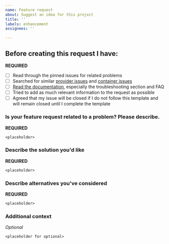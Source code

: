 ```yaml
---
name: Feature request
about: Suggest an idea for this project
title: ''
labels: enhancement
assignees: ''

---
```


## Before creating this request I have:
<!-- Put an X (no space) in the boxes to tick them, like this [X], check *Preview Issue* to make sure they are ticked -->
**REQUIRED**
- [ ] Read through the pinned issues for related problems
- [ ] Searched for similar [provider issues][pi] and [container issues][ci]
- [ ] [Read the documentation][rd], especially the troubleshooting section and FAQ
- [ ] Tried to add as much relevant information to the request as possible
- [ ] Agreed that my issue will be closed if I do not follow this template and will remain closed until I complete the template

[pi]: https://github.com/haugene/vpn-configs-contrib/issues
[ci]: https://github.com/haugene/docker-transmission-openvpn/issues
[rd]: https://haugene.github.io/docker-transmission-openvpn/

### Is your feature request related to a problem? Please describe.
<!-- Write inside the code block -->
<!-- A clear and concise description of what the problem is. Ex. I'm always frustrated when [...] -->
**REQUIRED**
```txt
<placeholder>
```

### Describe the solution you'd like
<!-- Write inside the code block -->
<!-- A clear and concise description of what you want to happen. -->
**REQUIRED**
```txt
<placeholder>
```

### Describe alternatives you've considered
<!-- Write inside the code block -->
<!-- A clear and concise description of any alternative solutions or features you've considered. -->
**REQUIRED**
```txt
<placeholder>
```
### Additional context
<!-- Write inside the code block -->
<!-- Add any other context or screenshots about the feature request here. -->
*Optional*
```txt
<placeholder for optional>
```
<!-- check *Preview Issue* before submitting -->
